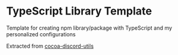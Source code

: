 # TypeScript Library Template

Template for creating npm library/package with TypeScript and my personalized configurations

Extracted from [cocoa-discord-utils](https://github.com/Leomotors/cocoa-discord-utils)
